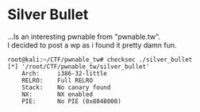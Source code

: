 # Silver Bullet

...Is an interesting pwnable from "pwnable.tw".                           
I decided to post a wp as i found it pretty damn fun.
```console
root@kali:~/CTF/pwnable_tw# checksec ./silver_bullet
[*] '/root/CTF/pwnable_tw/silver_bullet'
    Arch:     i386-32-little
    RELRO:    Full RELRO
    Stack:    No canary found
    NX:       NX enabled
    PIE:      No PIE (0x8048000)
```

